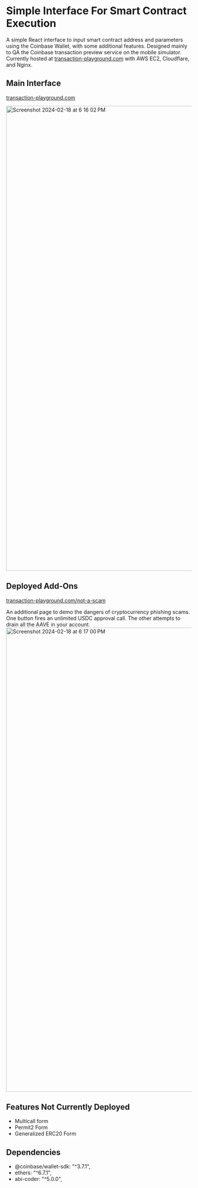 # Simple Interface For Smart Contract Execution

A simple React interface to input smart contract address and parameters using the Coinbase Wallet, with some additional features. Designed
mainly to QA the Coinbase transaction preview service on the mobile simulator. Currently hosted at [transaction-playground.com](https://transaction-playground.com/) with AWS EC2, Cloudflare, and Nginx.

## Main Interface
[transaction-playground.com](https://transaction-playground.com/)

<img width="1261" alt="Screenshot 2024-02-18 at 6 16 02 PM" src="https://github.com/OliverCai0/TransactionPlayground/assets/47547771/98623bc2-1a35-4579-b172-4355e98a2f85">

## Deployed Add-Ons
[transaction-playground.com/not-a-scam](https://transaction-playground.com/not-a-scam)

An additional page to demo the dangers of cryptocurrency phishing scams. One button fires an unlimited USDC approval call. The other attempts to drain all the AAVE in your account.
<img width="1259" alt="Screenshot 2024-02-18 at 6 17 00 PM" src="https://github.com/OliverCai0/TransactionPlayground/assets/47547771/ecd71e32-7701-422d-afa1-c3b483bcff11">

## Features Not Currently Deployed
- Multicall form
- Permit2 Form
- Generalized ERC20 Form

## Dependencies
- @coinbase/wallet-sdk: "^3.7.1",
- ethers: "^6.7.1",
- abi-coder: "^5.0.0",
